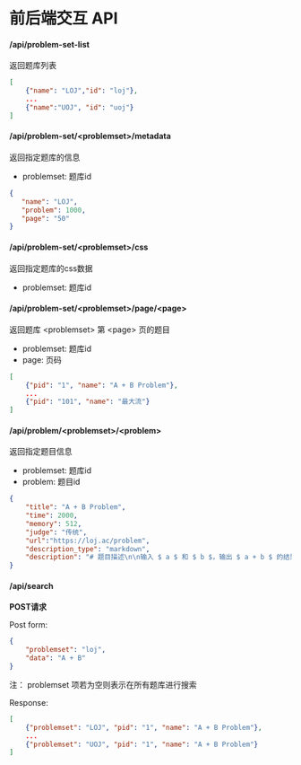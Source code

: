 # 前后端交互 API



#### /api/problem-set-list

返回题库列表

```json
[
	{"name": "LOJ","id": "loj"},
	...
	{"name":"UOJ", "id": "uoj"}
]
```

#### /api/problem-set/\<problemset\>/metadata

 返回指定题库的信息

* problemset: 题库id



 ```json
 {
	"name": "LOJ",
	"problem": 1000,
	"page": "50"
 }
 ```

#### /api/problem-set/\<problemset\>/css

返回指定题库的css数据

* problemset: 题库id

 #### /api/problem-set/\<problemset\>/page/\<page\>

 返回题库 \<problemset\> 第 \<page\> 页的题目

 * problemset: 题库id
 * page: 页码



```json
[
	{"pid": "1", "name": "A + B Problem"},
	...
	{"pid": "101", "name": "最大流"}
]
```

#### /api/problem/\<problemset\>/\<problem\>

返回指定题目信息

* problemset: 题库id
* problem: 题目id

```json
{
	"title": "A + B Problem",
	"time": 2000,
	"memory": 512,
	"judge": "传统",
	"url":"https://loj.ac/problem",
	"description_type": "markdown",
	"description": "# 题目描述\n\n输入 $ a $ 和 $ b $，输出 $ a + b $ 的结果。\n\n# 输入格式\n\n一行两个正整数 $ a $ 和 $ b $。"
}
```



#### /api/search

**POST请求**

Post form:
```json
{
	"problemset": "loj",
	"data": "A + B"
}
```
注： problemset 项若为空则表示在所有题库进行搜索

Response:
```json
[
	{"problemset": "LOJ", "pid": "1", "name": "A + B Problem"},
	...
	{"problemset": "UOJ", "pid": "1", "name": "A + B Problem"}
]
```